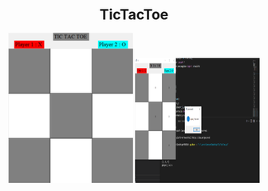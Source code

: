 <h1 align="center">TicTacToe</h1>
<p align="center">
<img src="https://github.com/divyansh1511/TicTacToe/blob/main/Screenshot%202021-07-12%20200339.png" width="250px">
<img src="https://github.com/divyansh1511/TicTacToe/blob/main/Screenshot%202021-07-12%20200422.png" height="250px" width="250px">
</p>
